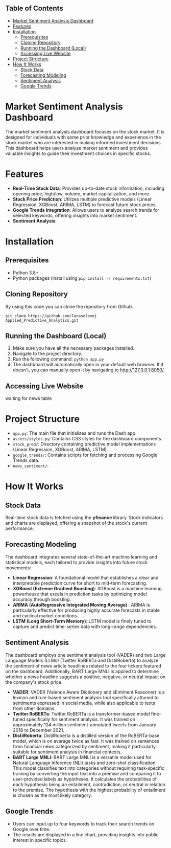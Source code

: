 ## Table of Contents

<!-- TOC -->

- [Market Sentiment Analysis Dashboard](#market-sentiment-analysis-dashboard)
- [Features](#features)
- [Installation](#installation)
  - [Prerequisites](#prerequisites)
  - [Cloning Repository](#cloning-repository)
  - [Running the Dashboard (Local)](#running-the-dashboard-local)
  - [Accessing Live Website](#accessing-live-website)
- [Project Structure](#project-structure)
- [How It Works](#how-it-works)
  - [Stock Data](#stock-data)
  - [Forecasting Modeling](#forecasting-modeling)
  - [Sentiment Analysis](#sentiment-analysis)
  - [Google Trends](#google-trends)

<!-- /TOC -->

# Market Sentiment Analysis Dashboard

The market sentiment analysis dashboard focuses on the stock market. It is designed for individuals with some prior knowledge and experience in the stock market who are interested in making informed investment decisions. This dashboard helps users analyze market sentiment and provides valuable insights to guide their investment choices in specific stocks.


# Features

- **Real-Time Stock Data**: Provides up-to-date stock information, including opening price, high/low, volume, market capitalization, and more.
- **Stock Price Prediction**: Utilizes multiple predictive models (Linear Regression, XGBoost, ARIMA, LSTM) to forecast future stock prices.
- **Google Trends Integration**: Allows users to analyze search trends for selected keywords, offering insights into market sentiment.
- **Sentiment Analysis**: 



# Installation
## Prerequisites
- Python 3.8+
- Python packages (install using `pip install -r requirements.txt`)

## Cloning Repository
By using this code you can clone the repository from Github.

``` git clone https://github.com/lanasolovej Applied_Predictive_Analytics.git ```

## Running the Dashboard (Local)

1. Make sure you have all the necessary packages installed.
2. Navigate to the project directory.
3. Run the following command:
   ```python app.py```
4. The dashboard will automatically open in your default web browser. If it doesn't, you can manually open it by navigating to http://127.0.0.1:8050/.

## Accessing Live Website
 waiting for news table 

# Project Structure
- `app.py`: The main file that initializes and runs the Dash app.
- `assets/styles.py`: Contains CSS styles for the dashboard components.
- `stock_pred/`: Directory containing predictive model implementations (Linear Regression, XGBoost, ARIMA, LSTM).
- `google_trends/`: Contains scripts for fetching and processing Google Trends data.
- `news_sentiment/`: 

# How It Works
## Stock Data
Real-time stock data is fetched using the **yfinance** library.
Stock indicators and charts are displayed, offering a snapshot of the stock's current performance.
## Forecasting Modeling
The dashboard integrates several state-of-the-art machine learning and statistical models, each tailored to provide insights into future stock movements:

- **Linear Regression**: A foundational model that establishes a clear and interpretable prediction curve for short to mid-term forecasting.
- **XGBoost (Extreme Gradient Boosting)**: XGBoost is a machine learning powerhouse that excels in prediction tasks by optimizing model accuracy through boosting.
- **ARIMA (AutoRegressive Integrated Moving Average)** : ARIMA is particularly effective for producing highly accurate forecasts in stable and cyclical market conditions.
- **LSTM (Long Short-Term Memory)**: LSTM model is finely tuned to capture and predict time-series data with long-range dependencies.
  
## Sentiment Analysis
The dashboard employs one sentiment analysis tool (VADER) and two Large Language Models (LLMs) (Twitter RoBERTa and DistilRoberta) to analyze the sentiment of news article headlines related to the four tickers featured on the dashboard. Additionally, BART Large MNLI is applied to determine whether a news headline suggests a positive, negative, or neutral impact on the company's stock price.

- **VADER**: VADER (Valence Aware Dictionary and sEntiment Reasoner) is a lexicon and rule-based sentiment analysis tool specifically attuned to sentiments expressed in social media, while also applicable to texts from other domains.
- **Twitter RoBERTa**: Twitter RoBERTa is a transformer-based model fine-tuned specifically for sentiment analysis. It was trained on approximately 124 million sentiment-annotated tweets from January 2018 to December 2021.
- **DistilRoberta**: DistilRoberta is a distilled version of the RoBERTa-base model, which is on average twice as fast. It was trained on sentences from financial news categorized by sentiment, making it particularly suitable for sentiment analysis in financial contexts.
- **BART Large MNLI**: BART Large MNLI is a versatile model used for Natural Language Inference (NLI) tasks and zero-shot classification. This model classifies text into categories without requiring task-specific training by converting the input text into a premise and comparing it to user-provided labels as hypotheses. It calculates the probabilities of each hypothesis being an entailment, contradiction, or neutral in relation to the premise. The hypothesis with the highest probability of entailment is chosen as the most likely category.


## Google Trends
- Users can input up to four keywords to track their search trends on Google over time.
- The results are displayed in a line chart, providing insights into public interest in specific topics.
